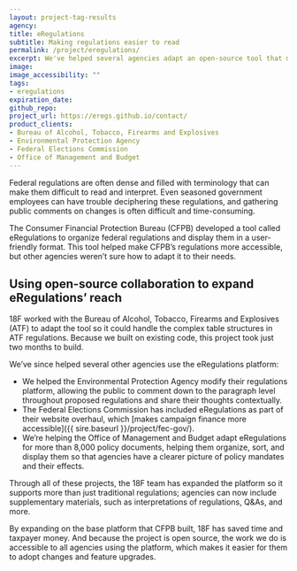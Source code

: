 ```yaml
---
layout: project-tag-results
agency: 
title: eRegulations
subtitle: Making regulations easier to read
permalink: /project/eregulations/
excerpt: We've helped several agencies adapt an open-source tool that makes regulations easier to find, read, and understand.
image: 
image_accessibility: ""
tags:
- eregulations
expiration_date:
github_repo: 
project_url: https://eregs.github.io/contact/
product_clients:
- Bureau of Alcohol, Tobacco, Firearms and Explosives
- Environmental Protection Agency
- Federal Elections Commission
- Office of Management and Budget
---
```


Federal regulations are often dense and filled with terminology that can make them difficult to read and interpret. Even seasoned government employees can have trouble deciphering these regulations, and gathering public comments on changes is often difficult and time-consuming.

The Consumer Financial Protection Bureau (CFPB) developed a tool called eRegulations to organize federal regulations and display them in a user-friendly format. This tool helped make CFPB’s regulations more accessible, but other agencies weren’t sure how to adapt it to their needs.

## Using open-source collaboration to expand eRegulations’ reach

18F worked with the Bureau of Alcohol, Tobacco, Firearms and Explosives (ATF) to adapt the tool so it could handle the complex table structures in ATF regulations. Because we built on existing code, this project took just two months to build.

We’ve since helped several other agencies use the eRegulations platform:

- We helped the Environmental Protection Agency modify their regulations platform, allowing the public to comment down to the paragraph level throughout proposed regulations and share their thoughts contextually.
- The Federal Elections Commission has included eRegulations as part of their website overhaul, which [makes campaign finance more accessible]({{ sire.baseurl }}/project/fec-gov/).
- We’re helping the Office of Management and Budget adapt eRegulations for more than 8,000 policy documents, helping them organize, sort, and display them so that agencies have a clearer picture of policy mandates and their effects.

Through all of these projects, the 18F team has expanded the platform so it supports more than just traditional regulations; agencies can now include supplementary materials, such as interpretations of regulations, Q&As, and more.

By expanding on the base platform that CFPB built, 18F has saved time and taxpayer money. And because the project is open source, the work we do is accessible to all agencies using the platform, which makes it easier for them to adopt changes and feature upgrades.
